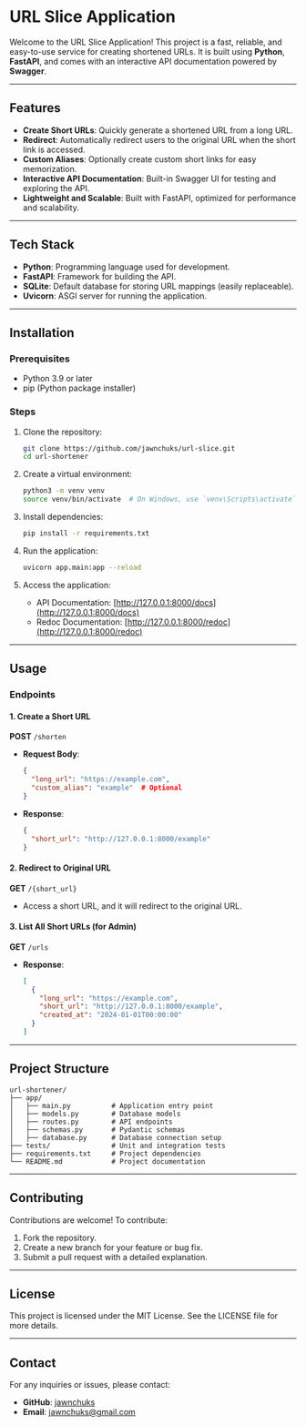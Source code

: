 # URL Slice Application

Welcome to the URL Slice Application! This project is a fast, reliable, and easy-to-use service for creating shortened URLs. It is built using **Python**, **FastAPI**, and comes with an interactive API documentation powered by **Swagger**.

---

## Features

- **Create Short URLs**: Quickly generate a shortened URL from a long URL.
- **Redirect**: Automatically redirect users to the original URL when the short link is accessed.
- **Custom Aliases**: Optionally create custom short links for easy memorization.
- **Interactive API Documentation**: Built-in Swagger UI for testing and exploring the API.
- **Lightweight and Scalable**: Built with FastAPI, optimized for performance and scalability.

---

## Tech Stack

- **Python**: Programming language used for development.
- **FastAPI**: Framework for building the API.
- **SQLite**: Default database for storing URL mappings (easily replaceable).
- **Uvicorn**: ASGI server for running the application.

---

## Installation

### Prerequisites
- Python 3.9 or later
- pip (Python package installer)

### Steps
1. Clone the repository:
   ```bash
   git clone https://github.com/jawnchuks/url-slice.git
   cd url-shortener
   ```

2. Create a virtual environment:
   ```bash
   python3 -m venv venv
   source venv/bin/activate  # On Windows, use `venv\Scripts\activate`
   ```

3. Install dependencies:
   ```bash
   pip install -r requirements.txt
   ```

4. Run the application:
   ```bash
   uvicorn app.main:app --reload
   ```

5. Access the application:
   - API Documentation: [http://127.0.0.1:8000/docs](http://127.0.0.1:8000/docs)
   - Redoc Documentation: [http://127.0.0.1:8000/redoc](http://127.0.0.1:8000/redoc)

---

## Usage

### Endpoints

#### 1. Create a Short URL
**POST** `/shorten`

- **Request Body**:
  ```json
  {
    "long_url": "https://example.com",
    "custom_alias": "example"  # Optional
  }
  ```
- **Response**:
  ```json
  {
    "short_url": "http://127.0.0.1:8000/example"
  }
  ```

#### 2. Redirect to Original URL
**GET** `/{short_url}`

- Access a short URL, and it will redirect to the original URL.

#### 3. List All Short URLs (for Admin)
**GET** `/urls`

- **Response**:
  ```json
  [
    {
      "long_url": "https://example.com",
      "short_url": "http://127.0.0.1:8000/example",
      "created_at": "2024-01-01T00:00:00"
    }
  ]
  ```

---

## Project Structure
```
url-shortener/
├── app/
│   ├── main.py          # Application entry point
│   ├── models.py        # Database models
│   ├── routes.py        # API endpoints
│   ├── schemas.py       # Pydantic schemas
│   ├── database.py      # Database connection setup
├── tests/               # Unit and integration tests
├── requirements.txt     # Project dependencies
└── README.md            # Project documentation
```

---

## Contributing

Contributions are welcome! To contribute:
1. Fork the repository.
2. Create a new branch for your feature or bug fix.
3. Submit a pull request with a detailed explanation.

---

## License

This project is licensed under the MIT License. See the LICENSE file for more details.

---

## Contact

For any inquiries or issues, please contact:
- **GitHub**: [jawnchuks](https://github.com/jawnchuks)
- **Email**: jawnchuks@gmail.com
